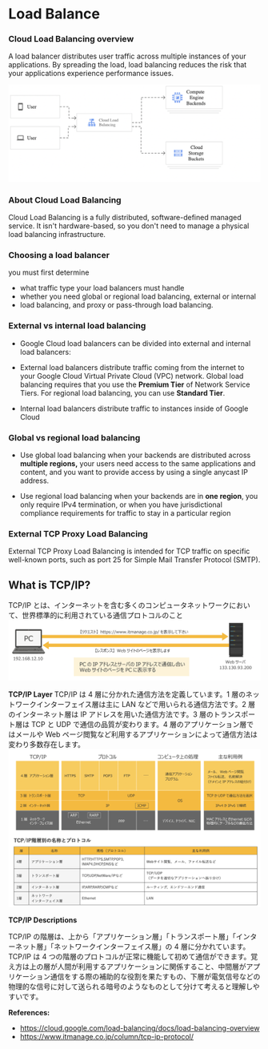 # Load Balance

### Cloud Load Balancing overview

A load balancer distributes user traffic across multiple instances of your applications. By spreading the load, load balancing reduces the risk that your applications experience performance issues.

![image](./load1.png)

### About Cloud Load Balancing

Cloud Load Balancing is a fully distributed, software-defined managed service. It isn't hardware-based, so you don't need to manage a physical load balancing infrastructure.

### Choosing a load balancer

you must first determine

- what traffic type your load balancers must handle
- whether you need global or regional load balancing, external or internal
- load balancing, and proxy or pass-through load balancing.

### External vs internal load balancing

- Google Cloud load balancers can be divided into external and internal load balancers:

- External load balancers distribute traffic coming from the internet to your Google Cloud Virtual Private Cloud (VPC) network. Global load balancing requires that you use the **Premium Tier** of Network Service Tiers. For regional load balancing, you can use **Standard Tier**.

- Internal load balancers distribute traffic to instances inside of Google Cloud

### Global vs regional load balancing

- Use global load balancing when your backends are distributed across **multiple regions,** your users need access to the same applications and content, and you want to provide access by using a single anycast IP address.

- Use regional load balancing when your backends are in **one region**, you only require IPv4 termination, or when you have jurisdictional compliance requirements for traffic to stay in a particular region

### External TCP Proxy Load Balancing

External TCP Proxy Load Balancing is intended for TCP traffic on specific well-known ports, such as port 25 for Simple Mail Transfer Protocol (SMTP).

## What is TCP/IP?

TCP/IP とは、インターネットを含む多くのコンピュータネットワークにおいて、世界標準的に利用されている通信プロトコルのこと
![image](./tcpip-1.png)

**TCP/IP Layer**
TCP/IP は 4 層に分かれた通信方法を定義しています。1 層のネットワークインターフェイス層は主に LAN などで用いられる通信方法です。2 層のインターネット層は IP アドレスを用いた通信方法です。3 層のトランスポート層は TCP と UDP で通信の品質が変わります。4 層のアプリケーション層ではメールや Web ページ閲覧など利用するアプリケーションによって通信方法は変わり多数存在します。
![image](./tcpip-2.png)

**TCP/IP Descriptions**

TCP/IP の階層は、上から「アプリケーション層」「トランスポート層」「インターネット層」「ネットワークインターフェイス層」の 4 層に分かれています。TCP/IP は 4 つの階層のプロトコルが正常に機能して初めて通信ができます。覚え方は上の層が人間が利用するアプリケーションに関係すること、中間層がアプリケーション通信をする際の補助的な役割を果たすもの、下層が電気信号などの物理的な信号に対して送られる暗号のようなものとして分けて考えると理解しやすいです。

**References:**

- https://cloud.google.com/load-balancing/docs/load-balancing-overview
- https://www.itmanage.co.jp/column/tcp-ip-protocol/
